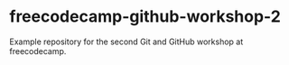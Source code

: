 # freecodecamp-github-workshop-2
Example repository for the second Git and GitHub workshop at freecodecamp.
